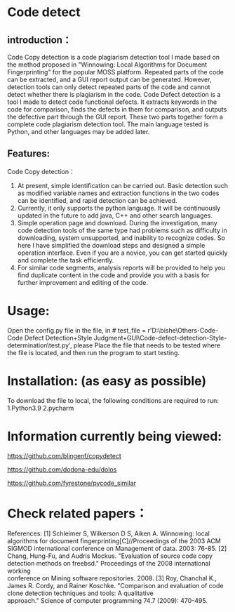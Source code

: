 # Code detect
## introduction：
Code Copy detection is a code plagiarism detection tool I made based on the method proposed in "Winnowing: Local Algorithms for Document Fingerprinting" for the popular MOSS platform. Repeated parts of the code can be extracted, and a GUI report output can be generated. However, detection tools can only detect repeated parts of the code and cannot detect whether there is plagiarism in the code.
Code Defect detection is a tool I made to detect code functional defects. It extracts keywords in the code for comparison, finds the defects in them for comparison, and outputs the defective part through the GUI report.
These two parts together form a complete code plagiarism detection tool. The main language tested is Python, and other languages may be added later.
## Features:
Code Copy detection：
1. At present, simple identification can be carried out. Basic detection such as modified variable names and extraction functions in the two codes can be identified, and rapid detection can be achieved.
2. Currently, it only supports the python language. It will be continuously updated in the future to add java, C++ and other search languages.
3. Simple operation page and download. During the investigation, many code detection tools of the same type had problems such as difficulty in downloading, system unsupported, and inability to recognize codes. So here I have simplified the download steps and designed a simple operation interface. Even if you are a novice, you can get started quickly and complete the task efficiently.
4. For similar code segments, analysis reports will be provided to help you find duplicate content in the code and provide you with a basis for further improvement and editing of the code.
# Usage:
Open the config.py file in the file, in # test_file = r'D:\bishe\Others-Code-Code Defect Detection+Style Judgment+GUI\Code-defect-detection-Style-determination\test.py', please Place the file that needs to be tested where the file is located, and then run the program to start testing.
# Installation: (as easy as possible)
To download the file to local, the following conditions are required to run:
1.Python3.9
2.pycharm
# Information currently being viewed:
https://github.com/blingenf/copydetect

https://github.com/dodona-edu/dolos

https://github.com/fyrestone/pycode_similar

# Check related papers：
References:
[1] Schleimer S, Wilkerson D S, Aiken A. Winnowing: local algorithms for document fingerprinting[C]//Proceedings of the 2003 ACM SIGMOD international conference on Management of data. 2003: 76-85.
[2] Chang, Hung-Fu, and Audris Mockus. "Evaluation of source code copy detection methods on freebsd." Proceedings of the 2008 international working            
conference on Mining software repositories. 2008.
[3] Roy, Chanchal K., James R. Cordy, and Rainer Koschke. "Comparison and evaluation of code clone detection techniques and tools: A qualitative   
approach." Science of computer programming 74.7 (2009): 470-495.

